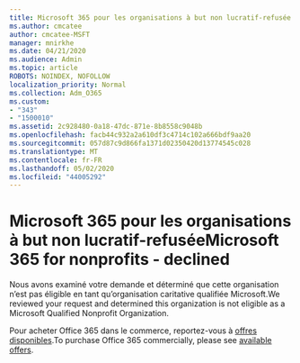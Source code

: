 ```yaml
---
title: Microsoft 365 pour les organisations à but non lucratif-refusée
ms.author: cmcatee
author: cmcatee-MSFT
manager: mnirkhe
ms.date: 04/21/2020
ms.audience: Admin
ms.topic: article
ROBOTS: NOINDEX, NOFOLLOW
localization_priority: Normal
ms.collection: Adm_O365
ms.custom:
- "343"
- "1500010"
ms.assetid: 2c928480-0a18-47dc-871e-8b8558c9048b
ms.openlocfilehash: facb44c932a2a610df3c4714c102a666bdf9aa20
ms.sourcegitcommit: 057d87c9d866fa1371d02350420d13774545c028
ms.translationtype: MT
ms.contentlocale: fr-FR
ms.lasthandoff: 05/02/2020
ms.locfileid: "44005292"
---
```

# <a name="microsoft-365-for-nonprofits---declined"></a><span data-ttu-id="09ccd-102">Microsoft 365 pour les organisations à but non lucratif-refusée</span><span class="sxs-lookup"><span data-stu-id="09ccd-102">Microsoft 365 for nonprofits - declined</span></span>

<span data-ttu-id="09ccd-103">Nous avons examiné votre demande et déterminé que cette organisation n’est pas éligible en tant qu’organisation caritative qualifiée Microsoft.</span><span class="sxs-lookup"><span data-stu-id="09ccd-103">We reviewed your request and determined this organization is not eligible as a Microsoft Qualified Nonprofit Organization.</span></span>
  
<span data-ttu-id="09ccd-104">Pour acheter Office 365 dans le commerce, reportez-vous à [offres disponibles](https://portal.office.com/AdminPortal/Home).</span><span class="sxs-lookup"><span data-stu-id="09ccd-104">To purchase Office 365 commercially, please see [available offers](https://portal.office.com/AdminPortal/Home).</span></span>
